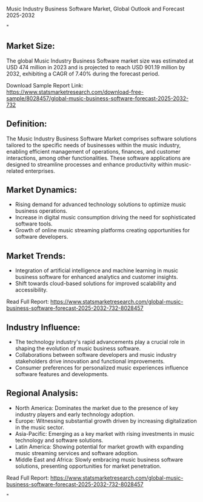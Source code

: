 Music Industry Business Software Market, Global Outlook and Forecast 2025-2032 

"<h2>Market Size:</h2>
<p>The global Music Industry Business Software market size was estimated at USD 474 million in 2023 and is projected to reach USD 901.19 million by 2032, exhibiting a CAGR of 7.40% during the forecast period.</p>
<p>Download Sample Report Link: <a href='https://www.statsmarketresearch.com/download-free-sample/8028457/global-music-business-software-forecast-2025-2032-732'>https://www.statsmarketresearch.com/download-free-sample/8028457/global-music-business-software-forecast-2025-2032-732</a></p>

<h2>Definition:</h2>
<p>The Music Industry Business Software Market comprises software solutions tailored to the specific needs of businesses within the music industry, enabling efficient management of operations, finances, and customer interactions, among other functionalities. These software applications are designed to streamline processes and enhance productivity within music-related enterprises.</p>

<h2>Market Dynamics:</h2>
<ul>
  <li>Rising demand for advanced technology solutions to optimize music business operations.</li>
  <li>Increase in digital music consumption driving the need for sophisticated software tools.</li>
  <li>Growth of online music streaming platforms creating opportunities for software developers.</li>
</ul>

<h2>Market Trends:</h2>
<ul>
  <li>Integration of artificial intelligence and machine learning in music business software for enhanced analytics and customer insights.</li>
  <li>Shift towards cloud-based solutions for improved scalability and accessibility.</li>
</ul>
<p>Read Full Report: <a href='https://www.statsmarketresearch.com/global-music-business-software-forecast-2025-2032-732-8028457'>https://www.statsmarketresearch.com/global-music-business-software-forecast-2025-2032-732-8028457</a></p>

<h2>Industry Influence:</h2>
<ul>
  <li>The technology industry's rapid advancements play a crucial role in shaping the evolution of music business software.</li>
  <li>Collaborations between software developers and music industry stakeholders drive innovation and functional improvements.</li>
  <li>Consumer preferences for personalized music experiences influence software features and developments.</li>
</ul>

<h2>Regional Analysis:</h2>
<ul>
  <li>North America: Dominates the market due to the presence of key industry players and early technology adoption.</li>
  <li>Europe: Witnessing substantial growth driven by increasing digitalization in the music sector.</li>
  <li>Asia-Pacific: Emerging as a key market with rising investments in music technology and software solutions.</li>
  <li>Latin America: Showing potential for market growth with expanding music streaming services and software adoption.</li>
  <li>Middle East and Africa: Slowly embracing music business software solutions, presenting opportunities for market penetration.</li>
</ul>
<p>Read Full Report: <a href='https://www.statsmarketresearch.com/global-music-business-software-forecast-2025-2032-732-8028457'>https://www.statsmarketresearch.com/global-music-business-software-forecast-2025-2032-732-8028457</a></p>"
